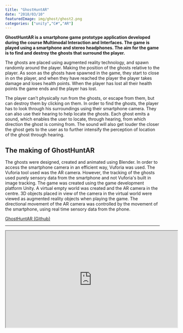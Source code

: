 ```yaml
---
title: "GhostHuntAR"
date: "2018/03/10"
featuredImage: img/ghost/ghost2.png
categories: ["unity","C#","AR"]
---
```

**GhostHuntAR is a smartphone game prototype application developed during the course Multimodal Interaction and Interfaces. The game is played using a smartphone and stereo headphones. The aim for the game is to find and destroy the ghosts that surround the player.**

The ghosts are placed using augmented reality technology, and spawn randomly around the player. Making the position of the ghosts relative to the player. As soon as the ghosts have spawned in the game, they start to close in on the player, and when they have reached the player the player takes damage and loses health points. When the player has lost all their health points the game ends and the player has lost.

The player can't physically run from the ghosts, or escape from them, but can destroy them by clicking on them. In order to find the ghosts, the player has to look through his surroundings using their smartphone camera. They can also use their hearing to help locate the ghosts. Each ghost emits a sound, which enables the user to locate, through hearing, from which direction the ghost is coming from. The sound will also get louder the closer the ghost gets to the user as to further intensify the perception of location of the ghost through hearing.

## The making of GhostHuntAR
The ghosts were designed, created and animated using Blender. In order to access the smartphone camera in an efficient way, Vuforia was used. The Vuforia tool used was the AR camera. However, the tracking of the ghosts used purely sensory data from the smartphone and not Vuforia's built in image tracking.
The game was created using the game development platform Unity. A virtual empty world was created and the AR camera in the centre. 3D objects placed in view of the camera in the virtual world were viewed as augmented reality objects when playing the game. The directional movement of the AR camera was controlled by the movement of the smartphone, using real time sensory data from the phone.

[GhostHuntAR (Github)](https://github.com/GhostHuntAR/ghosthuntar-vuforia)

***

<iframe src="https://drive.google.com/file/d/0Bw4uycbCgRQpVXlpeGtsRUl0S1k/preview" width="560" height="315"></iframe>


